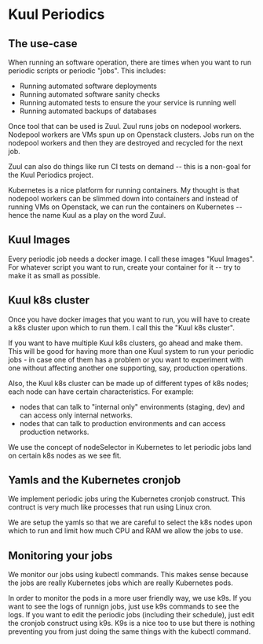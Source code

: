 # Kuul Periodics

## The use-case

When running an software operation, there are times when you want to run periodic scripts or
periodic "jobs".  This includes:

* Running automated software deployments
* Running automated software sanity checks
* Running automated tests to ensure the your service is running well
* Running automated backups of databases

Once tool that can be used is Zuul.  Zuul runs jobs on nodepool workers.  Nodepool workers
are VMs spun up on Openstack clusters.  Jobs run on the nodepool workers and then they are
destroyed and recycled for the next job.

Zuul can also do things like run CI tests on demand -- this is a non-goal for the Kuul Periodics
project.

Kubernetes is a nice platform for running containers.  My thought is that nodepool workers
can be slimmed down into containers and instead of running VMs on Openstack, we can run the
containers on Kubernetes -- hence the name Kuul as a play on the word Zuul.

## Kuul Images

Every periodic job needs a docker image.  I call these images "Kuul Images".  For whatever
script you want to run, create your container for it -- try to make it as small as possible.

## Kuul k8s cluster

Once you have docker images that you want to run, you will have to create a k8s cluster upon
which to run them.  I call this the "Kuul k8s cluster".

If you want to have multiple Kuul k8s clusters, go ahead and make them.  This will be good
for having more than one Kuul system to run your periodic jobs - in case one of them has
a problem or you want to experiment with one without affecting another one supporting, say,
production operations.

Also, the Kuul k8s cluster can be made up of different types of k8s nodes; each node can have
certain characteristics.  For example:

* nodes that can talk to "internal only" environments (staging, dev) and can access only
  internal networks.
* nodes that can talk to production environments and can access production networks.

We use the concept of nodeSelector in Kubernetes to let periodic jobs land on certain k8s
nodes as we see fit.

## Yamls and the Kubernetes cronjob

We implement periodic jobs uring the Kubernetes cronjob construct.  This contruct is very
much like processes that run using Linux cron.

We are setup the yamls so that we are careful to select the k8s nodes upon which to run and
limit how much CPU and RAM we allow the jobs to use.

## Monitoring your jobs

We monitor our jobs using kubectl commands.  This makes sense because the jobs are really
Kubernetes jobs which are really Kubernetes pods.

In order to monitor the pods in a more user friendly way, we use k9s.  If you want to see
the logs of runnign jobs, just use k9s commands to see the logs.  If you want to edit the
periodic jobs (including their schedule), just edit the cronjob construct using k9s.  K9s is
a nice too to use but there is nothing preventing you from just doing the same things with
the kubectl command.

